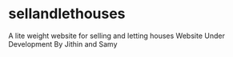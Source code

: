 # sellandlethouses
A lite weight website for selling and letting houses
Website Under Development
By Jithin and Samy

